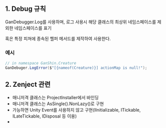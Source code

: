 
## 1. Debug 규칙

GanDebugger.Log를 사용하며, 로그 사용시 해당 클래스의 최상위 네임스페이스를 제외한 네임스페이스를 표기

혹은 특정 피쳐에 종속된 헬퍼 메서드를 제작하여 사용한다.

### 예시


```C#
// in namespace GanShin.Creature
GanDebuger.LogError($"[{nameof(Creature)}] actionMap is null!");
```

## 2. Zenject 관련

- 매니저격 클래스는 ProjectInstaller에서 바인딩
- 매니저격 클래스는 AsSingle().NonLazy()로 구현
- 가능하면 Unity Event를 사용하지 않고 구현(IInitializable, ITickable, ILateTickable, IDisposal 등 이용)
- 
